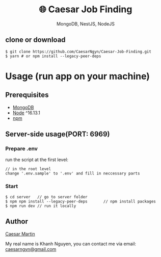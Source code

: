 <h1 align="center">
🌐 Caesar Job Finding
</h1>
<p align="center">
MongoDB, NestJS, NodeJS
</p>


## clone or download
```terminal
$ git clone https://github.com/CaesarNgyn/Caesar-Job-Finding.git
$ yarn # or npm install --legacy-peer-deps
```


# Usage (run app on your machine)

## Prerequisites
- [MongoDB](https://gist.github.com/nrollr/9f523ae17ecdbb50311980503409aeb3)
- [Node](https://nodejs.org/en/download/) ^16.13.1
- [npm](https://nodejs.org/en/download/package-manager/)


## Server-side usage(PORT: 6969)

### Prepare .env

run the script at the first level:

```terminal
// in the root level
change '.env.sample' to '.env' and fill in neccessary parts
```

### Start

```terminal
$ cd server   // go to server folder
$ npm npm install --legacy-peer-deps       // npm install packages
$ npm run dev // run it locally
```

## Author
[Caesar Martin](https://facebook.com/khanhrussian)

My real name is Khanh Nguyen, you can contact me via email: caesarngyn@gmail.com